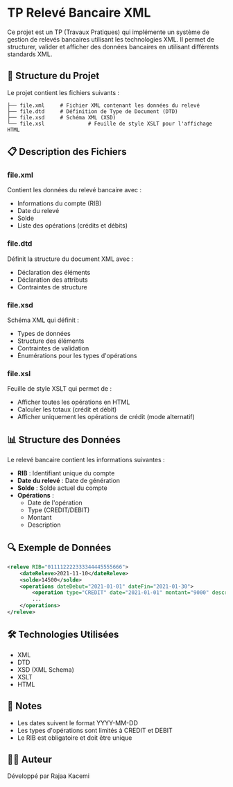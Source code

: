 # TP Relevé Bancaire XML

Ce projet est un TP (Travaux Pratiques) qui implémente un système de gestion de relevés bancaires utilisant les technologies XML. Il permet de structurer, valider et afficher des données bancaires en utilisant différents standards XML.

## 📁 Structure du Projet

Le projet contient les fichiers suivants :
```
├── file.xml     # Fichier XML contenant les données du relevé
├── file.dtd     # Définition de Type de Document (DTD)
├── file.xsd     # Schéma XML (XSD)
└── file.xsl              # Feuille de style XSLT pour l'affichage HTML
```

## 📋 Description des Fichiers

### file.xml
Contient les données du relevé bancaire avec :
- Informations du compte (RIB)
- Date du relevé
- Solde
- Liste des opérations (crédits et débits)

### file.dtd
Définit la structure du document XML avec :
- Déclaration des éléments
- Déclaration des attributs
- Contraintes de structure

### file.xsd
Schéma XML qui définit :
- Types de données
- Structure des éléments
- Contraintes de validation
- Énumérations pour les types d'opérations

### file.xsl
Feuille de style XSLT qui permet de :
- Afficher toutes les opérations en HTML
- Calculer les totaux (crédit et débit)
- Afficher uniquement les opérations de crédit (mode alternatif)


## 📊 Structure des Données

Le relevé bancaire contient les informations suivantes :
- **RIB** : Identifiant unique du compte
- **Date du relevé** : Date de génération
- **Solde** : Solde actuel du compte
- **Opérations** :
  - Date de l'opération
  - Type (CREDIT/DEBIT)
  - Montant
  - Description

## 🔍 Exemple de Données

```xml
<releve RIB="011112222333344445555666">
    <dateReleve>2021-11-10</dateReleve>
    <solde>14500</solde>
    <operations dateDebut="2021-01-01" dateFin="2021-01-30">
        <operation type="CREDIT" date="2021-01-01" montant="9000" description="Vers Espèce"/>
        ...
    </operations>
</releve>
```

## 🛠️ Technologies Utilisées

- XML
- DTD
- XSD (XML Schema)
- XSLT
- HTML

## 📝 Notes

- Les dates suivent le format YYYY-MM-DD
- Les types d'opérations sont limités à CREDIT et DEBIT
- Le RIB est obligatoire et doit être unique

## 👨‍💻 Auteur

Développé par Rajaa Kacemi